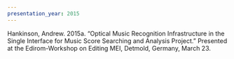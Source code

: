 ```yaml
---
presentation_year: 2015
---
```

Hankinson, Andrew. 2015a. “Optical Music Recognition Infrastructure in the Single Interface for Music Score Searching and Analysis Project.” Presented at the Edirom-Workshop on Editing MEI, Detmold, Germany, March 23.
